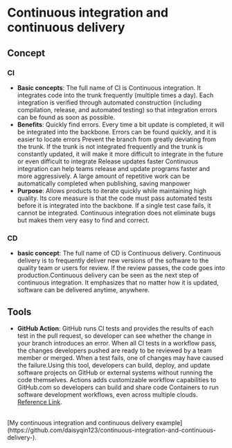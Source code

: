 # Continuous integration and continuous delivery
## Concept
### CI
+ **Basic concepts**:
The full name of CI is Continuous integration. It integrates code into the trunk frequently (multiple times a day).
Each integration is verified through automated construction (including compilation, release, and automated testing) so that integration errors can be found as soon as possible.
+ **Benefits**:
Quickly find errors. Every time a bit update is completed, it will be integrated into the backbone. Errors can be found quickly, and it is easier to locate errors
Prevent the branch from greatly deviating from the trunk. If the trunk is not integrated frequently and the trunk is constantly updated, it will make it more difficult to integrate in the future or even difficult to integrate
Release updates faster Continuous integration can help teams release and update programs faster and more aggressively. A large amount of repetitive work can be automatically completed when publishing, saving manpower
+ **Purpose**:
Allows products to iterate quickly while maintaining high quality. Its core measure is that the code must pass automated tests before it is integrated into the backbone. If a single test case fails, it cannot be integrated. Continuous integration does not eliminate bugs but makes them very easy to find and correct.
### CD
+ **basic concept**:
The full name of CD is Continuous delivery. Continuous delivery is to frequently deliver new versions of the software to the quality team or users for review. If the review passes, the code goes into production.Continuous delivery can be seen as the next step of continuous integration. It emphasizes that no matter how it is updated, software can be delivered anytime, anywhere.

## Tools
+ **GitHub Action**:
GitHub runs  CI tests and provides the results of each test in the pull request, so developer can see whether the change in your branch introduces an error. When all CI tests in a workflow pass, the changes developers pushed are ready to be reviewed by a team member or merged. When a test fails, one of changes may have caused the failure.Using this tool, developers can build, deploy, and update software projects on GitHub or external systems without running the code themselves. Actions adds customizable workflow capabilities to GitHub.com so developers can build and share code Containers to run software development workflows, even across multiple clouds.
[Reference Link](https://docs.github.com/en/actions/automating-builds-and-tests/about-continuous-integration).
<br> 
[My continuous integration and continuous delivery example](https://github.com/daisyqin123/continuous-integration-and-continuous-delivery-).
